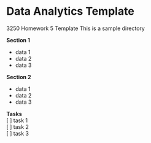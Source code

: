# Data Analytics Template
3250 Homework 5 Template
This is a sample directory 

**Section 1**
- data 1
- data 2 
- data 3

**Section 2**
- data 1
- data 2 
- data 3

**Tasks**    
[ ] task 1   
[ ] task 2   
[ ] task 3    